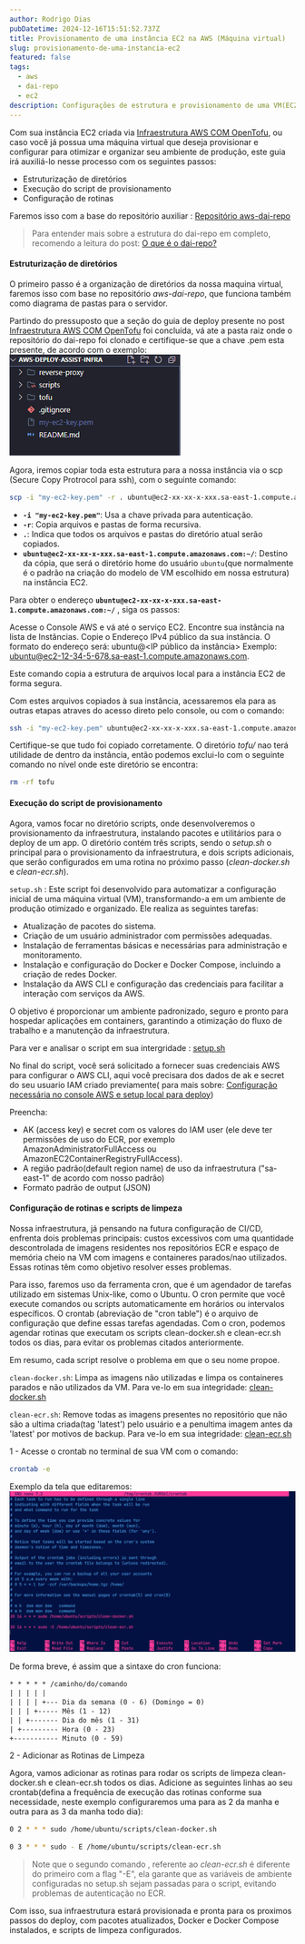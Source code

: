 ```yaml
---
author: Rodrigo Dias
pubDatetime: 2024-12-16T15:51:52.737Z
title: Provisionamento de uma instância EC2 na AWS (Máquina virtual)
slug: provisionamento-de-uma-instancia-ec2
featured: false
tags:
  - aws
  - dai-repo
  - ec2
description: Configurações de estrutura e provisionamento de uma VM(EC2) com scripts de instalação de pacotes, ferramentas e rotinas.
---
```


Com sua instância EC2 criada via [Infraestrutura AWS COM OpenTofu](https://blog.rdias66.codes/posts/infra-aws-com-open-tofu), ou caso você já possua 
uma máquina virtual que deseja provisionar e configurar para otimizar e organizar seu ambiente de produção, este guia irá auxiliá-lo nesse 
processo com os seguintes passos: 

- Estruturização de diretórios
- Execução do script de provisionamento
- Configuração de rotinas

 Faremos isso com a base do repositório auxiliar : [Repositório aws-dai-repo](https://github.com/rdias66/aws-dai-repo) 

> Para entender mais sobre a estrutura do dai-repo em completo, recomendo a leitura do post: [O que é o dai-repo?](https://blog.rdias66.codes/posts/o-que-e-o-dai-repo)

#### Estruturização de diretórios

O primeiro passo é a organização de diretórios da nossa maquina virtual, faremos isso com base no repositório _aws-dai-repo_, que funciona também como diagrama de pastas para o servidor.

Partindo do pressuposto que a seção do guia de deploy presente no post [Infraestrutura AWS COM OpenTofu](https://blog.rdias66.codes/posts/infra-aws-com-open-tofu) foi concluída, vá ate a pasta raiz onde o repositório do dai-repo foi clonado e certifique-se que a chave .pem esta presente, de acordo com o exemplo:
![Exemplo do diretório raiz do dai-repo](https://github.com/rdias66/astro-blogfolio-assets/blob/main/tofu%20prints/root%20file%20struct%20example.png?raw=true)

Agora, iremos copiar toda esta estrutura para a nossa instância via o scp  (Secure Copy Protrocol para ssh), com o seguinte comando:

```bash
scp -i "my-ec2-key.pem" -r . ubuntu@ec2-xx-xx-x-xxx.sa-east-1.compute.amazonaws.com:~/
```

- **`-i "my-ec2-key.pem"`**: Usa a chave privada para autenticação.
- **`-r`**: Copia arquivos e pastas de forma recursiva.
- **`.`**: Indica que todos os arquivos e pastas do diretório atual serão copiados.
- **`ubuntu@ec2-xx-xx-x-xxx.sa-east-1.compute.amazonaws.com:~/`**: Destino da cópia, que será o diretório home do usuário `ubuntu`(que normalmente é o padrão na criação do modelo de VM escolhido em nossa estrutura) na instância EC2. 


Para obter o endereço **`ubuntu@ec2-xx-xx-x-xxx.sa-east-1.compute.amazonaws.com:~/`** , siga os passos:

Acesse o Console AWS e vá até o serviço EC2.
Encontre sua instância na lista de Instâncias.
Copie o Endereço IPv4 público da sua instância.
O formato do endereço será:
ubuntu@<IP público da instância>
Exemplo: ubuntu@ec2-12-34-5-678.sa-east-1.compute.amazonaws.com.

Este comando copia a estrutura de arquivos local para a instância EC2 de forma segura. 

Com estes arquivos copiados à sua instância, acessaremos ela para as outras etapas atraves do acesso direto pelo console, ou com o comando:

```bash
ssh -i "my-ec2-key.pem" ubuntu@ec2-xx-xx-x-xxx.sa-east-1.compute.amazonaws.com
```

Certifique-se que tudo foi copiado corretamente. O diretório _tofu/_ nao terá utilidade de dentro da instância, então podemos exclui-lo com o seguinte comando no nível onde este diretório se encontra:

```bash
rm -rf tofu
```

#### Execução do script de provisionamento

Agora, vamos focar no diretório scripts, onde desenvolveremos o provisionamento da infraestrutura, instalando pacotes e utilitários para o deploy de um app. O diretório contém três scripts, sendo o _setup.sh_ o principal para o provisionamento da infraestrutura, e dois scripts adicionais, que serão configurados em uma rotina no próximo passo (_clean-docker.sh_ e _clean-ecr.sh_).

`setup.sh` : Este script foi desenvolvido para automatizar a configuração inicial de uma máquina virtual (VM), transformando-a em um ambiente de produção otimizado e organizado. Ele realiza as seguintes tarefas:

- Atualização de pacotes do sistema.
- Criação de um usuário administrador com permissões adequadas.
- Instalação de ferramentas básicas e necessárias para administração e monitoramento.
- Instalação e configuração do Docker e Docker Compose, incluindo a criação de redes Docker.
- Instalação da AWS CLI e configuração das credenciais para facilitar a interação com serviços da AWS.

O objetivo é proporcionar um ambiente padronizado, seguro e pronto para hospedar aplicações em containers, garantindo a otimização do fluxo de trabalho e a manutenção da infraestrutura.

Para ver e analisar o script em sua intergridade : [setup.sh](https://github.com/rdias66/aws-dai-repo/blob/main/scripts/setup.sh)

No final do script, você será solicitado a fornecer suas credenciais AWS para configurar o AWS CLI, aqui você precisara dos dados de ak e secret do seu usuario IAM criado previamente( para mais sobre: [Configuração necessária no console AWS e setup local para deploy](https://blog.rdias66.codes/posts/configuracao-aws-console-e-local-para-deploy))

Preencha:
- AK (access key) e secret com os valores do IAM user (ele deve ter permissões de uso do ECR, por exemplo AmazonAdministratorFullAccess ou AmazonEC2ContainerRegistryFullAccess).
- A região padrão(default region name) de uso da infraestrutura ("sa-east-1" de acordo com nosso padrão)
- Formato padrão de output (JSON) 


#### Configuração de rotinas e scripts de limpeza

Nossa infraestrutura, já pensando na futura configuração de CI/CD, enfrenta dois problemas principais: custos excessivos com uma quantidade descontrolada de imagens residentes nos repositórios ECR e espaço de memória cheio na VM com imagens e containeres parados/nao utilizados. Essas rotinas têm como objetivo resolver esses problemas.

Para isso, faremos uso da ferramenta cron, que é um agendador de tarefas utilizado em sistemas Unix-like, como o Ubuntu. O cron permite que você execute comandos ou scripts automaticamente em horários ou intervalos específicos. O crontab (abreviação de "cron table") é o arquivo de configuração que define essas tarefas agendadas. Com o cron, podemos agendar rotinas que executam os scripts clean-docker.sh e clean-ecr.sh todos os dias, para evitar os problemas citados anteriormente.

Em resumo, cada script resolve o problema em que o seu nome propoe.

`clean-docker.sh`: Limpa as imagens não utilizadas e limpa os containeres parados e não utilizados da VM. Para ve-lo em sua integridade: [clean-docker.sh](https://github.com/rdias66/aws-dai-repo/blob/main/scripts/clean-docker.sh)

`clean-ecr.sh`: Remove todas as imagens presentes no repositório que não são a ultima criada(tag 'latest') pelo usuário e a penultima imagem antes da 'latest' por motivos de backup. Para ve-lo em sua integridade: [clean-ecr.sh](https://github.com/rdias66/aws-dai-repo/blob/main/scripts/clean-ecr.sh)

1 - Acesse o crontab no terminal de sua VM com o comando:

```bash
crontab -e
```
Exemplo da tela que editaremos:
![Exemplo do crontab -e](https://github.com/rdias66/astro-blogfolio-assets/blob/main/tofu%20prints/crontab%20-e%20example.png?raw=true)

De forma breve, é assim que a sintaxe do cron funciona:
```
* * * * * /caminho/do/comando
| | | | |
| | | | +--- Dia da semana (0 - 6) (Domingo = 0)
| | | +----- Mês (1 - 12)
| | +------- Dia do mês (1 - 31)
| +--------- Hora (0 - 23)
+----------- Minuto (0 - 59)
```

2 - Adicionar as Rotinas de Limpeza

Agora, vamos adicionar as rotinas para rodar os scripts de limpeza clean-docker.sh e clean-ecr.sh todos os dias. Adicione as seguintes linhas ao seu crontab(defina a frequência de execução das rotinas conforme sua necessidade, neste exemplo configuraremos uma para as 2 da manha e outra para as 3 da manha todo dia):
```bash
0 2 * * * sudo /home/ubuntu/scripts/clean-docker.sh

```

```bash
0 3 * * * sudo - E /home/ubuntu/scripts/clean-ecr.sh
```

> Note que o segundo comando , referente ao _clean-ecr.sh_ é diferente do primeiro com a flag "-E", ela garante que as variáveis de ambiente configuradas no setup.sh sejam passadas para o script, evitando problemas de autenticação no ECR.


Com isso, sua infraestrutura estará provisionada e pronta para os proximos passos do deploy, com pacotes atualizados, Docker e Docker Compose instalados, e scripts de limpeza configurados.
